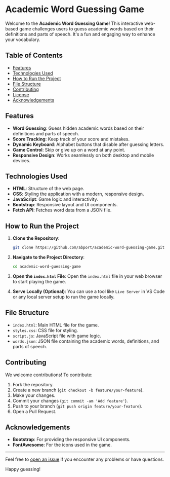 # Academic Word Guessing Game

Welcome to the **Academic Word Guessing Game**! This interactive web-based game challenges users to guess academic words based on their definitions and parts of speech. It's a fun and engaging way to enhance your vocabulary.

## Table of Contents

- [Features](#features)
- [Technologies Used](#technologies-used)
- [How to Run the Project](#how-to-run-the-project)
- [File Structure](#file-structure)
- [Contributing](#contributing)
- [License](#license)
- [Acknowledgements](#acknowledgements)

## Features

- **Word Guessing**: Guess hidden academic words based on their definitions and parts of speech.
- **Score Tracking**: Keep track of your score and mistakes.
- **Dynamic Keyboard**: Alphabet buttons that disable after guessing letters.
- **Game Control**: Skip or give up on a word at any point.
- **Responsive Design**: Works seamlessly on both desktop and mobile devices.

## Technologies Used

- **HTML**: Structure of the web page.
- **CSS**: Styling the application with a modern, responsive design.
- **JavaScript**: Game logic and interactivity.
- **Bootstrap**: Responsive layout and UI components.
- **Fetch API**: Fetches word data from a JSON file.

## How to Run the Project

1. **Clone the Repository**:
   ```bash
   git clone https://github.com/abport/academic-word-guessing-game.git
   ```

2. **Navigate to the Project Directory**:
   ```bash
   cd academic-word-guessing-game
   ```

3. **Open the `index.html` File**:
   Open the `index.html` file in your web browser to start playing the game.

4. **Serve Locally (Optional)**:
   You can use a tool like `Live Server` in VS Code or any local server setup to run the game locally.

## File Structure

- `index.html`: Main HTML file for the game.
- `styles.css`: CSS file for styling.
- `script.js`: JavaScript file with game logic.
- `words.json`: JSON file containing the academic words, definitions, and parts of speech.

## Contributing

We welcome contributions! To contribute:

1. Fork the repository.
2. Create a new branch (`git checkout -b feature/your-feature`).
3. Make your changes.
4. Commit your changes (`git commit -am 'Add feature'`).
5. Push to your branch (`git push origin feature/your-feature`).
6. Open a Pull Request.



## Acknowledgements

- **Bootstrap**: For providing the responsive UI components.
- **FontAwesome**: For the icons used in the game.

---

Feel free to [open an issue](https://github.com/abport/academic-word-guessing-game/issues) if you encounter any problems or have questions.

Happy guessing!

